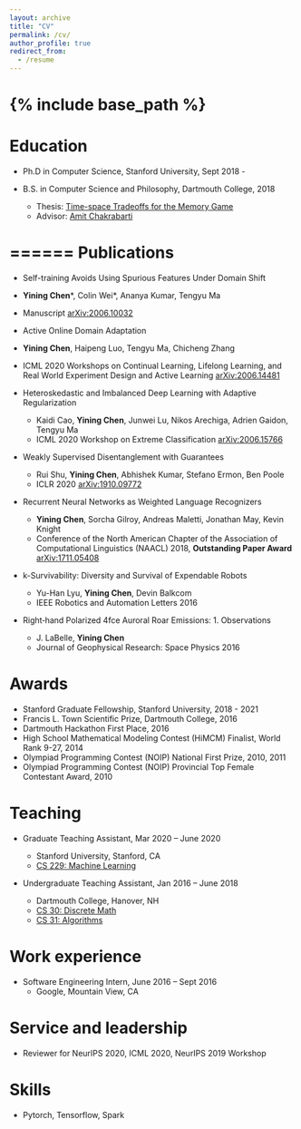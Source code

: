 ```yaml
---
layout: archive
title: "CV"
permalink: /cv/
author_profile: true
redirect_from:
  - /resume
---
```


{% include base_path %}
======
Education
======
* Ph.D in Computer Science, Stanford University, Sept 2018 -

* B.S. in Computer Science and Philosophy, Dartmouth College, 2018
  * Thesis: [Time-space Tradeoffs for the Memory Game](http://cynnjjs.github.io/files/ugrad-thesis-time-space-TR.pdf)
  * Advisor: [Amit Chakrabarti](https://www.cs.dartmouth.edu/~ac/)

======
Publications
======
* Self-training Avoids Using Spurious Features Under Domain Shift
 * **Yining Chen***, Colin Wei*, Ananya Kumar, Tengyu Ma
 * Manuscript [arXiv:2006.10032](https://arxiv.org/abs/2006.10032)

* Active Online Domain Adaptation
 * **Yining Chen**, Haipeng Luo, Tengyu Ma, Chicheng Zhang
 * ICML 2020 Workshops on Continual Learning, Lifelong Learning, and Real World Experiment Design and Active Learning [arXiv:2006.14481](https://arxiv.org/abs/2006.14481)

* Heteroskedastic and Imbalanced Deep Learning with Adaptive Regularization
  * Kaidi Cao, **Yining Chen**, Junwei Lu, Nikos Arechiga, Adrien Gaidon, Tengyu Ma
  * ICML 2020 Workshop on Extreme Classification [arXiv:2006.15766](https://arxiv.org/abs/2006.15766)

* Weakly Supervised Disentanglement with Guarantees
  * Rui Shu, **Yining Chen**, Abhishek Kumar, Stefano Ermon, Ben Poole
  * ICLR 2020 [arXiv:1910.09772](https://arxiv.org/abs/1910.09772)

* Recurrent Neural Networks as Weighted Language Recognizers
  * **Yining Chen**, Sorcha Gilroy, Andreas Maletti, Jonathan May, Kevin Knight
  * Conference of the North American Chapter of the Association of Computational Linguistics (NAACL) 2018, **Outstanding Paper Award** [arXiv:1711.05408](https://arxiv.org/abs/1711.05408)

* k-Survivability: Diversity and Survival of Expendable Robots
  * Yu-Han Lyu, **Yining Chen**, Devin Balkcom
  * IEEE Robotics and Automation Letters 2016

* Right‐hand Polarized 4fce Auroral Roar Emissions: 1. Observations
  * J. LaBelle, **Yining Chen**
  * Journal of Geophysical Research: Space Physics 2016

Awards
======
* Stanford Graduate Fellowship, Stanford University, 2018 - 2021
* Francis L. Town Scientific Prize, Dartmouth College, 2016
* Dartmouth Hackathon First Place, 2016
* High School Mathematical Modeling Contest (HiMCM) Finalist, World Rank 9-27, 2014
* Olympiad Programming Contest (NOIP) National First Prize, 2010, 2011
* Olympiad Programming Contest (NOIP) Provincial Top Female Contestant Award, 2010

Teaching
======
* Graduate Teaching Assistant, Mar 2020 – June 2020
  * Stanford University, Stanford, CA
  * [CS 229: Machine Learning](http://cs229.stanford.edu/)

* Undergraduate Teaching Assistant, Jan 2016 – June 2018
  * Dartmouth College, Hanover, NH
  * [CS 30: Discrete Math](https://www.cs.dartmouth.edu/~deepc/Courses/W20/CS30.html)
  * [CS 31: Algorithms](https://www.cs.dartmouth.edu/~deepc/Courses/S20/CS31.html)

Work experience
======
* Software Engineering Intern, June 2016 – Sept 2016
  * Google, Mountain View, CA

Service and leadership
======
* Reviewer for NeurIPS 2020, ICML 2020, NeurIPS 2019 Workshop

Skills
======
* Pytorch, Tensorflow, Spark
